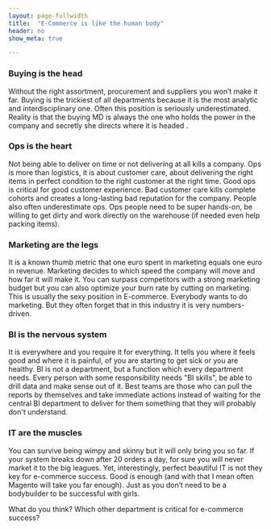 ```yaml
---
layout: page-fullwidth
title:  "E-Commerce is like the human body"
header: no
show_meta: true

---
```


### Buying is the head
Without the right assortment, procurement and suppliers you won’t make it far. Buying is the trickiest of all departments because it is the most analytic and interdisciplinary one. Often this position is seriously underestimated. Reality is that the buying MD is always the one who holds the power in the company and secretly she directs where it is headed .

### Ops is the heart
Not being able to deliver on time or not delivering at all kills a company. Ops is more than logistics, it is about customer care, about delivering the right items in perfect condition to the right customer at the right time. 
Good ops is critical for good customer experience. Bad customer care kills complete cohorts and creates a long-lasting bad reputation for the company.
People also often underestimate ops. Ops people need to be super hands-on, be willing to get dirty and work directly on the warehouse (if needed even help packing items).

### Marketing are the legs
It is a known thumb metric that one euro spent in marketing equals one euro in revenue. Marketing decides to which speed the company will move and how far it will make it. You can surpass competitors with a strong marketing budget but you can also optimize your burn rate by cutting on marketing. This is usually the sexy position in E-commerce. Everybody wants to do marketing. But they often forget that in this industry it is very numbers-driven.

### BI is the nervous system
It is everywhere and you require it for everything. It tells you where it feels good and where it is painful, of you are starting to get sick or you are healthy. BI is not a department, but a function which every department needs. Every person with some responsibility needs "BI skills", be able to drill data and make sense out of it. Best teams are those who can pull the reports by themselves and take immediate actions instead of waiting for the central BI department to deliver for them something that they will probably don't understand.

### IT are the muscles
You can survive being wimpy and skinny but it will only bring you so far. If your system breaks down after 20 orders a day, for sure you will never market it to the big leagues. Yet, interestingly, perfect beautiful IT is not they key for e-commerce success. Good is enough (and with that I mean often Magento will take you far enough). Just as you don’t need to be a bodybuilder to be successful with girls.

What do you think? Which other department is critical for e-commerce success?
